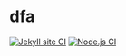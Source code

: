 # dfa

[![Jekyll site CI](https://github.com/Masrik-Dahir/dfa/actions/workflows/jekyll.yml/badge.svg)](https://github.com/Masrik-Dahir/dfa/actions/workflows/jekyll.yml) [![Node.js CI](https://github.com/Masrik-Dahir/dfa/actions/workflows/node.js.yml/badge.svg)](https://github.com/Masrik-Dahir/dfa/actions/workflows/node.js.yml) 
